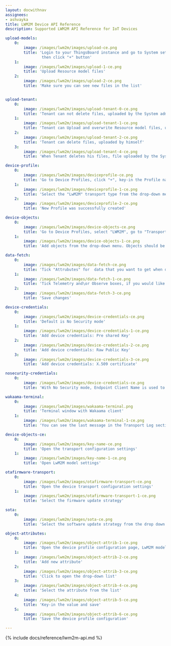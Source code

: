 ```yaml
---
layout: docwithnav
assignees:
- ashvayka
title: LWM2M Device API Reference
description: Supported LWM2M API Reference for IoT Devices 

upload-models:
    0:
        image: /images/lwm2m/images/upload-ce.png
        title: 'Login to your ThingsBoard instance and go to System settings -> Resource Library,
                then click "+" button'
    1:
        image: /images/lwm2m/images/upload-1-ce.png
        title: 'Upload Resource model files'
    2:
        image: /images/lwm2m/images/upload-2-ce.png
        title: 'Make sure you can see new files in the list'


upload-tenant:
    0:
        image: /images/lwm2m/images/upload-tenant-0-ce.png
        title: 'Tenant can not delete files, uploaded by the System administrator'
    1:
        image: /images/lwm2m/images/upload-tenant-1-ce.png
        title: 'Tenant can Upload and overwrite Resource model files, uploaded by the System administrator for the same resource'
    2:
        image: /images/lwm2m/images/upload-tenant-2-ce.png
        title: 'Tenant can delete files, uploaded by himself'
    3:
        image: /images/lwm2m/images/upload-tenant-4-ce.png
        title: 'When Tenant deletes his files, file uploaded by the System administrator remains'

device-profile:
    0:
        image: /images/lwm2m/images/deviceprofile-ce.png
        title: 'Go to Device Profiles, click "+", key-in the Profile name and select or create the Rule chain, which will process messages'
    1:
        image: /images/lwm2m/images/deviceprofile-1-ce.png
        title: 'Select the "LwM2M" transport type from the drop-down menu'
    2:
        image: /images/lwm2m/images/deviceprofile-2-ce.png
        title: 'New Profile was successfully created'

device-objects:
    0:
        image: /images/lwm2m/images/device-objects-ce.png
        title: 'Go to Device Profiles, select "LWM2M", go to "Transport configuration" tab, click "Edit" button'
    1:
        image: /images/lwm2m/images/device-objects-1-ce.png
        title: 'Add objects from the drop-down menu. Objects should be uploaded to the Resource library'

data-fetch:
    0:
        image: /images/lwm2m/images/data-fetch-ce.png
        title: 'Tick "Attrubutes" for  data that you want to get when device connects and store it as ThingsBoard attributes'
    1:
        image: /images/lwm2m/images/data-fetch-1-ce.png
        title: 'Tick Telemetry and\or Observe boxes, if you would like the Server to observe them and fetch updated values'
    2:
        image: /images/lwm2m/images/data-fetch-3-ce.png
        title: 'Save changes'

device-credentials:
    0:
        image: /images/lwm2m/images/device-credentials-ce.png
        title: 'Default is No Security mode'
    1:
        image: /images/lwm2m/images/device-credentials-1-ce.png
        title: 'Add device credentials: Pre shared Key'
    2:
        image: /images/lwm2m/images/device-credentials-2-ce.png
        title: 'Add device credentials: Raw Public Key'
    3:
        image: /images/lwm2m/images/device-credentials-3-ce.png
        title: 'Add device credentials: X.509 certificate'

nosecurity-credentials:
    0:
        image: /images/lwm2m/images/device-credentials-ce.png
        title: 'With No Security mode, Endpoint Client Name is used to identify the device'

wakaama-terminal:
    0:
        image: /images/lwm2m/images/wakaama-terminal.png
        title: 'Terminal window with Wakaama client'
    1:
        image: /images/lwm2m/images/wakaama-terminal-1-ce.png
        title: 'You can see the last message in the Transport Log section'

device-objects-ce:
    0:
        image: /images/lwm2m/images/key-name-ce.png
        title: 'Open the transport configuration settings'
    1:
        image: /images/lwm2m/images/key-name-1-ce.png
        title: 'Open LwM2M model settings'

otafirmware-transport:
    0:
        image: /images/lwm2m/images/otafirmware-transport-ce.png
        title: 'Open the device transport configuration settings'
    1:
        image: /images/lwm2m/images/otafirmware-transport-1-ce.png
        title: 'Select the firmware update strategy'

sota:
    0:
        image: /images/lwm2m/images/sota-ce.png
        title: 'Select the software update strategy from the drop down menu'

object-attributes:
    0:
        image: /images/lwm2m/images/object-attrib-1-ce.png
        title: 'Open the device profile configuration page, LwM2M model section'
    1:
        image: /images/lwm2m/images/object-attrib-2-ce.png
        title: 'Add new attribute'
    2:
        image: /images/lwm2m/images/object-attrib-3-ce.png
        title: 'Click to open the drop-down list'
    3:
        image: /images/lwm2m/images/object-attrib-4-ce.png
        title: 'Select the attribute from the list'
    4:
        image: /images/lwm2m/images/object-attrib-5-ce.png
        title: 'Key-in the value and save'
    5:
        image: /images/lwm2m/images/object-attrib-6-ce.png
        title: 'Save the device profile configuration'

---
```


{% include docs/reference/lwm2m-api.md %}
